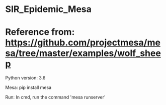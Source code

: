 # SIR_Epidemic_Mesa
# Reference from: https://github.com/projectmesa/mesa/tree/master/examples/wolf_sheep
Python version: 3.6

Mesa: pip install mesa

Run: In cmd, run the command 'mesa runserver'
